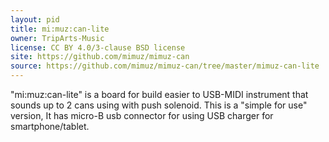 ```yaml
---
layout: pid
title: mi:muz:can-lite
owner: TripArts-Music
license: CC BY 4.0/3-clause BSD license
site: https://github.com/mimuz/mimuz-can
source: https://github.com/mimuz/mimuz-can/tree/master/mimuz-can-lite
---
```

"mi:muz:can-lite" is a board for build easier to USB-MIDI instrument that sounds up to 2 cans using with push solenoid. This is a "simple for use" version, It has micro-B usb connector for using USB charger for smartphone/tablet.


